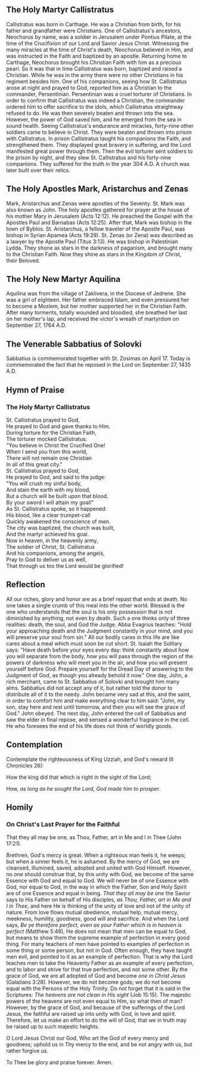 ## The Holy Martyr Callistratus

Callistratus was born in Carthage. He was a Christian from birth, for his father and grandfather were Christians. One of Callistratus's ancestors, Neochorus by name, was a soldier in Jerusalem under Pontius Pilate, at the time of the Crucifixion of our Lord and Savior Jesus Christ. Witnessing the many miracles at the time of Christ's death, Neochorus believed in Him, and was instructed in the Faith and baptized by an apostle. Returning home to Carthage, Neochorus brought his Christian Faith with him as a precious pearl. So it was that in time Callistratus was born, baptized and raised a Christian. While he was in the army there were no other Christians in his regiment besides him. One of his companions, seeing how St. Callistratus arose at night and prayed to God, reported him as a Christian to the commander, Persentinian. Persentinian was a cruel torturer of Christians. In order to confirm that Callistratus was indeed a Christian, the commander ordered him to offer sacrifice to the idols, which Callistratus straightway refused to do. He was then severely beaten and thrown into the sea. However, the power of God saved him, and he emerged from the sea in sound health. Seeing Callistratus's endurance and miracles, forty-nine other soldiers came to believe in Christ. They were beaten and thrown into prison with Callistratus. In prison Callistratus taught his companions the Faith, and strengthened them. They displayed great bravery in suffering, and the Lord manifested great power through them. Then the evil torturer sent soldiers to the prison by night, and they slew St. Callistratus and his forty-nine companions. They suffered for the truth in the year 304 A.D. A church was later built over their relics.

## The Holy Apostles Mark, Aristarchus and Zenas

Mark, Aristarchus and Zenas were apostles of the Seventy. St. Mark was also known as John. The holy apostles gathered for prayer at the house of his mother Mary in Jerusalem (Acts 12:12). He preached the Gospel with the Apostles Paul and Barnabas (Acts 12:25). After that, Mark was bishop in the town of Byblos. St. Aristarchus, a fellow traveler of the Apostle Paul, was bishop in Syrian Apamea (Acts 19:29). St. Zenas (or Zena) was described as a lawyer by the Apostle Paul (Titus 3:13). He was bishop in Palestinian Lydda. They shone as stars in the darkness of paganism, and brought many to the Christian Faith. Now they shine as stars in the Kingdom of Christ, their Beloved.

## The Holy New Martyr Aquilina

Aquilina was from the village of Zaklivera, in the Diocese of Jedrene. She was a girl of eighteen. Her father embraced Islam, and even pressured her to become a Moslem, but her mother supported her in the Christian Faith. After many torments, totally wounded and bloodied, she breathed her last on her mother's lap, and received the victor's wreath of martyrdom on September 27, 1764 A.D.

## The Venerable Sabbatius of Solovki

Sabbatius is commemorated together with St. Zosimas on April 17. Today is commemorated the fact that he reposed in the Lord on September 27, 1435 A.D.

## Hymn of Praise

### The Holy Martyr Callistratus

St. Callistratus prayed to God,  
He prayed to God and gave thanks to Him.  
During torture for the Christian Faith,  
The torturer mocked Callistratus:  
"You believe in Christ the Crucified One!  
When I send you from this world,  
There will not remain one Christian  
In all of this great city."  
St. Callistratus prayed to God,  
He prayed to God, and said to the judge:  
"You will crush my sinful body,  
And stain the earth with my blood,  
But a church will be built upon that blood.  
By your sword I will attain my goal!"  
As St. Callistratus spoke, so it happened:  
His blood, like a clear trumpet-call  
Quickly awakened the conscience of men.  
The city was baptized, the church was built,  
And the martyr achieved his goal.  
Now in heaven, in the heavenly army,  
The soldier of Christ, St. Callistratus  
And his companions, among the angels,  
Pray to God to deliver us as well,  
That through us too the Lord would be glorified!

## Reflection

All our riches, glory and honor are as a brief repast that ends at death. No one takes a single crumb of this meal into the other world. Blessed is the one who understands that the soul is his only possession that is not diminished by anything, not even by death. Such a one thinks only of three realities: death, the soul, and God the Judge. Abba Evagrius teaches: "Hold your approaching death and the Judgment constantly in your mind, and you will preserve your soul from sin." All our bodily cares in this life are like cares about a meal which must soon be cut short. St. Isaiah the Solitary says: "Have death before your eyes every day: think constantly about how you will separate from the body, how you will pass through the region of the powers of darkness who will meet you in the air, and how you will present yourself before God. Prepare yourself for the Dread Day of answering to the Judgment of God, as though you already behold it now." One day, John, a rich merchant, came to St. Sabbatius of Solovki and brought him many alms. Sabbatius did not accept any of it, but rather told the donor to distribute all of it to the needy. John became very sad at this, and the saint, in order to comfort him and make everything clear to him said: "John, my son, stay here and rest until tomorrow, and then you will see the grace of God." John obeyed. The next day, John entered the cell of Sabbatius and saw the elder in final repose, and sensed a wonderful fragrance in the cell. He who foresees the end of his life does not think of worldly goods.

## Contemplation

Contemplate the righteousness of King Uzziah, and God's reward (II Chronicles 26):

How the king did that which is right in the sight of the Lord;

How, *as long as he sought the Lord, God made him to prosper*.

## Homily

### On Christ's Last Prayer for the Faithful

That they all may be one, as Thou, Father, art in Me and I in Thee (John 17:21).

Brethren, God's mercy is great. When a righteous man feels it, he weeps; but when a sinner feels it, he is ashamed. By the mercy of God, we are cleansed, illumined, saved, adopted and united with God Himself. However, no one should construe that, by this unity with God, we become of the same Essence with God and equal to God. We will never be of one Essence with God, nor equal to God, in the way in which the Father, Son and Holy Spirit are of one Essence and equal in being. *That they all may be one* the Savior says to His Father on behalf of His disciples, *as Thou, Father, art in Me and I in Thee*, and here He is thinking of the unity of love and not of the unity of nature. From love flows mutual obedience, mutual help, mutual mercy, meekness, humility, goodness, good will and sacrifice. And when the Lord says, *Be ye therefore perfect, even as your Father which is in heaven is perfect* (Matthew 5:48), He does not mean that men can be equal to God, but means to show them the supreme example of perfection in every good thing. For many teachers of men have pointed to examples of perfection in some thing or some person, but not in God. Often enough, they have taught men evil, and pointed to it as an example of perfection. That is why the Lord teaches men to take the Heavenly Father as an example of every perfection, and to labor and strive for that true perfection, and not some other. By the grace of God, we are all adopted of God and become *one in Christ Jesus* (Galatians 3:28). However, we do not become gods; we do not become equal with the Persons of the Holy Trinity. Do not forget that it is said in the Scriptures: *The heavens are not clean in His sight* (Job 15:15). The majestic powers of the heavens are not even equal to Him, so what then of man? However, by the grace of God, and because of the sufferings of the Lord Jesus, the faithful are raised up into unity with God, in love and spirit. Therefore, let us make an effort to do the will of God, that we in truth may be raised up to such majestic heights.

O Lord Jesus Christ our God, Who art the God of every mercy and goodness; uphold us in Thy mercy to the end, and be not angry with us, but rather forgive us.

To Thee be glory and praise forever. Amen.

